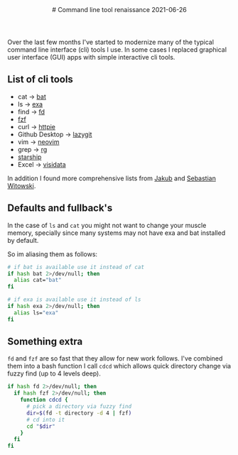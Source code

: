 <header>
# Command line tool renaissance
<time class="article-date" date="2021-06-26">2021-06-26</time>
</header>

Over the last few months I've started to modernize many of the typical command
line interface (cli) tools I use. In some cases I replaced graphical user
interface (GUI) apps with simple interactive cli tools.

## List of cli tools

- cat -> [bat](https://github.com/sharkdp/bat) 
- ls -> [exa](https://github.com/ogham/exa) 
- find -> [fd](https://github.com/sharkdp/fd) 
- [fzf](https://github.com/junegunn/fzf) 
- curl -> [httpie](https://httpie.io) 
- Github Desktop -> [lazygit](https://github.com/jesseduffield/lazygit) 
- vim -> [neovim](https://neovim.io) 
- grep -> [rg](https://github.com/BurntSushi/ripgrep) 
- [starship](https://starship.rs/guide/) 
- Excel -> [visidata](https://www.visidata.org)

In addition I found more comprehensive lists from
[Jakub](https://zaiste.net/posts/shell-commands-rust/)
and [Sebastian Witowski](https://switowski.com/blog/favorite-cli-tools).

## Defaults and fullback's

In the case of `ls` and `cat` you might not want to change your muscle memory,
specially since many systems may not have exa and bat installed by default.

So im aliasing them as follows:

```bash
# if bat is available use it instead of cat
if hash bat 2>/dev/null; then
  alias cat="bat"
fi

# if exa is available use it instead of ls
if hash exa 2>/dev/null; then
  alias ls="exa"
fi
```

## Something extra

`fd` and `fzf` are so fast that they allow for new work follows.
I've combined them into a bash function I call `cdcd` which allows quick
directory change via fuzzy find (up to 4 levels deep).


```bash
if hash fd 2>/dev/null; then
  if hash fzf 2>/dev/null; then
    function cdcd {
      # pick a directory via fuzzy find
      dir=$(fd -t directory -d 4 | fzf)
      # cd into it
      cd "$dir"
    }
  fi
fi
```

